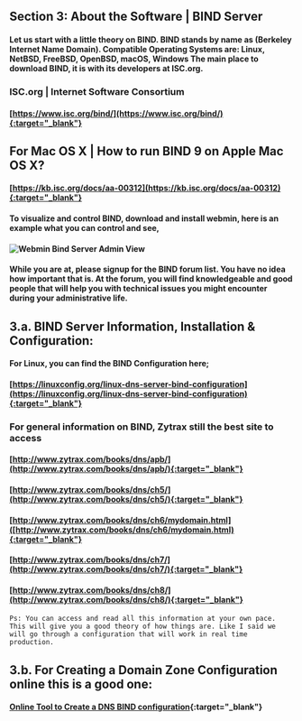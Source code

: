 
## Section 3: About the Software | BIND Server

#### Let us start with a little theory on BIND. BIND stands by name as (**Berkeley Internet Name Domain**). Compatible Operating Systems are: Linux, NetBSD, FreeBSD, OpenBSD, macOS, Windows The main place to download BIND, it is with its developers at ISC.org.

### ISC.org | Internet Software Consortium
#### [https://www.isc.org/bind/](https://www.isc.org/bind/){:target="_blank"}

## For Mac OS X | How to run BIND 9 on Apple Mac OS X?

#### [https://kb.isc.org/docs/aa-00312](https://kb.isc.org/docs/aa-00312){:target="_blank"}

#### To visualize and control BIND, download and install webmin, here is an example what you can control and see,

#### ![Webmin Bind Server Admin View]({{site.baseurl}}/img/webmin-bind-dns-server-1280x640-01.png)

#### While you are at, please **signup for the BIND forum list**. You have no idea how important that is. At the forum, you will find knowledgeable and good people that will help you with technical issues you might encounter during your administrative life.

## 3.a. BIND Server Information, Installation & Configuration:

#### For Linux, you can find the BIND Configuration here;

#### [https://linuxconfig.org/linux-dns-server-bind-configuration](https://linuxconfig.org/linux-dns-server-bind-configuration){:target="_blank"}

### For general information on BIND, Zytrax still the best site to access

#### [http://www.zytrax.com/books/dns/apb/](http://www.zytrax.com/books/dns/apb/){:target="_blank"}

#### [http://www.zytrax.com/books/dns/ch5/](http://www.zytrax.com/books/dns/ch5/){:target="_blank"}

#### [http://www.zytrax.com/books/dns/ch6/mydomain.html]([http://www.zytrax.com/books/dns/ch6/mydomain.html){:target="_blank"}

#### [http://www.zytrax.com/books/dns/ch7/](http://www.zytrax.com/books/dns/ch7/){:target="_blank"}

#### [http://www.zytrax.com/books/dns/ch8/](http://www.zytrax.com/books/dns/ch8/){:target="_blank"}

```
Ps: You can access and read all this information at your own pace. This will give you a good theory of how things are. Like I said we will go through a configuration that will work in real time production.

```

## 3.b. For Creating a Domain Zone Configuration online this is a good one:

#### [Online Tool to Create a DNS BIND configuration](https://ceipam.eu/en/bindgen.php){:target="_blank"}
